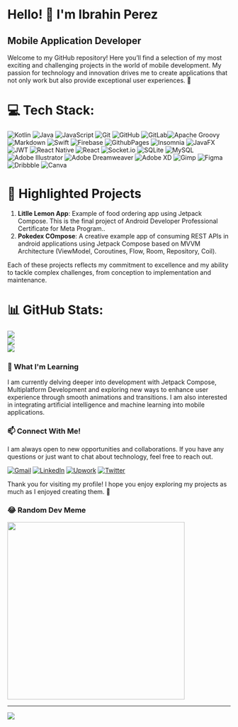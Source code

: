 # Hello! 👋 I'm Ibrahin Perez

## Mobile Application Developer

Welcome to my GitHub repository! Here you’ll find a selection of my most exciting and challenging projects in the world of mobile development. My passion for technology and innovation drives me to create applications that not only work but also provide exceptional user experiences. 🚀

# 💻 Tech Stack:
![Kotlin](https://img.shields.io/badge/kotlin-%237F52FF.svg?style=for-the-badge&logo=kotlin&logoColor=white) ![Java](https://img.shields.io/badge/java-%23ED8B00.svg?style=for-the-badge&logo=openjdk&logoColor=white) ![JavaScript](https://img.shields.io/badge/javascript-%23323330.svg?style=for-the-badge&logo=javascript&logoColor=%23F7DF1E) ![Git](https://img.shields.io/badge/git-%23F05033.svg?style=for-the-badge&logo=git&logoColor=white) ![GitHub](https://img.shields.io/badge/github-%23121011.svg?style=for-the-badge&logo=github&logoColor=white) ![GitLab](https://img.shields.io/badge/gitlab-%23181717.svg?style=for-the-badge&logo=gitlab&logoColor=white)![Apache Groovy](https://img.shields.io/badge/Apache%20Groovy-4298B8.svg?style=for-the-badge&logo=Apache+Groovy&logoColor=white) ![Markdown](https://img.shields.io/badge/markdown-%23000000.svg?style=for-the-badge&logo=markdown&logoColor=white) ![Swift](https://img.shields.io/badge/swift-F54A2A?style=for-the-badge&logo=swift&logoColor=white) ![Firebase](https://img.shields.io/badge/firebase-%23039BE5.svg?style=for-the-badge&logo=firebase) ![GithubPages](https://img.shields.io/badge/github%20pages-121013?style=for-the-badge&logo=github&logoColor=white) ![Insomnia](https://img.shields.io/badge/Insomnia-black?style=for-the-badge&logo=insomnia&logoColor=5849BE) ![JavaFX](https://img.shields.io/badge/javafx-%23FF0000.svg?style=for-the-badge&logo=javafx&logoColor=white) ![JWT](https://img.shields.io/badge/JWT-black?style=for-the-badge&logo=JSON%20web%20tokens) ![React Native](https://img.shields.io/badge/react_native-%2320232a.svg?style=for-the-badge&logo=react&logoColor=%2361DAFB) ![React](https://img.shields.io/badge/react-%2320232a.svg?style=for-the-badge&logo=react&logoColor=%2361DAFB) ![Socket.io](https://img.shields.io/badge/Socket.io-black?style=for-the-badge&logo=socket.io&badgeColor=010101) ![SQLite](https://img.shields.io/badge/sqlite-%2307405e.svg?style=for-the-badge&logo=sqlite&logoColor=white) ![MySQL](https://img.shields.io/badge/mysql-4479A1.svg?style=for-the-badge&logo=mysql&logoColor=white) ![Adobe Illustrator](https://img.shields.io/badge/adobe%20illustrator-%23FF9A00.svg?style=for-the-badge&logo=adobe%20illustrator&logoColor=white) ![Adobe Dreamweaver](https://img.shields.io/badge/Adobe%20Dreamweaver-FF61F6.svg?style=for-the-badge&logo=Adobe%20Dreamweaver&logoColor=white) ![Adobe XD](https://img.shields.io/badge/Adobe%20XD-470137?style=for-the-badge&logo=Adobe%20XD&logoColor=#FF61F6) ![Gimp](https://img.shields.io/badge/Gimp-657D8B?style=for-the-badge&logo=gimp&logoColor=FFFFFF) ![Figma](https://img.shields.io/badge/figma-%23F24E1E.svg?style=for-the-badge&logo=figma&logoColor=white) ![Dribbble](https://img.shields.io/badge/Dribbble-EA4C89?style=for-the-badge&logo=dribbble&logoColor=white) ![Canva](https://img.shields.io/badge/Canva-%2300C4CC.svg?style=for-the-badge&logo=Canva&logoColor=white) 

# 🌟 Highlighted Projects

1. **Litlle Lemon App**: Example of food ordering app using Jetpack Compose. This is the final project of Android Developer Professional Certificate for Meta Program..
2. **Pokedex COmpose**: A creative example app of consuming REST APIs in android applications using Jetpack Compose based on MVVM Architecture (ViewModel, Coroutines, Flow, Room, Repository, Coil).

Each of these projects reflects my commitment to excellence and my ability to tackle complex challenges, from conception to implementation and maintenance.

# 📊 GitHub Stats:
![](https://github-readme-stats.vercel.app/api?username=iptriana98&theme=dark&hide_border=false&include_all_commits=true&count_private=true)<br/>
![](https://github-readme-streak-stats.herokuapp.com/?user=iptriana98&theme=dark&hide_border=false)<br/>
![](https://github-readme-stats.vercel.app/api/top-langs/?username=iptriana98&theme=dark&hide_border=false&include_all_commits=true&count_private=true&layout=compact)

### 🌱 What I'm Learning

I am currently delving deeper into development with Jetpack Compose, Multiplatform Development and exploring new ways to enhance user experience through smooth animations and transitions. I am also interested in integrating artificial intelligence and machine learning into mobile applications.

### 📫 Connect With Me!

I am always open to new opportunities and collaborations. If you have any questions or just want to chat about technology, feel free to reach out.

[![Gmail](https://img.icons8.com/ios-glyphs/60/ffffff/gmail.png)](mailto:iptrianaa@gmail.com)
[![LinkedIn](https://img.icons8.com/ios-glyphs/60/ffffff/linkedin.png)]([IbrahinP.](https://www.linkedin.com/in/ibrahin-perez-486929231/))
[![Upwork](https://img.icons8.com/?size=60&id=2y_wcSzVjqiQ&format=png&color=ffffff)]([Ibrahin](https://www.upwork.com/freelancers/~01654deae2f2e93905?mp_source=share))
[![Twitter](https://img.icons8.com/ios-glyphs/60/ffffff/twitter.png)](https://twitter.com/your-profile)


Thank you for visiting my profile! I hope you enjoy exploring my projects as much as I enjoyed creating them. 🚀


### 😂 Random Dev Meme
<img src='https://memer-new.vercel.app/' style="height: 400px;"/>

---
[![](https://visitcount.itsvg.in/api?id=iptriana98&icon=0&color=11)](https://visitcount.itsvg.in)

<!-- Proudly created with GPRM ( https://gprm.itsvg.in ) -->
